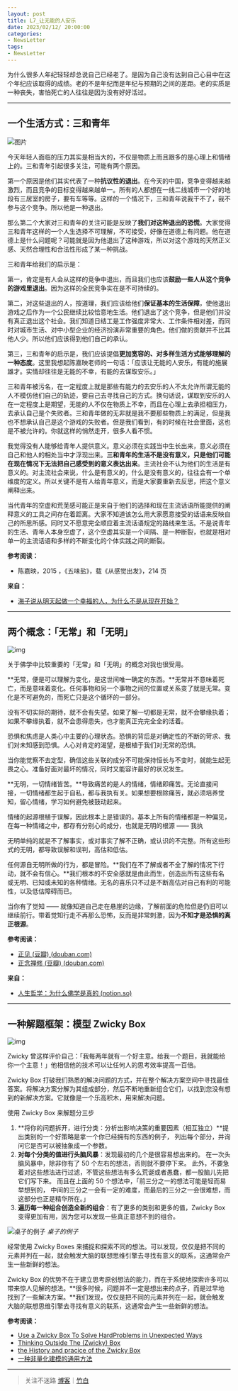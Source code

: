 ```yaml
---
layout: post
title: L7_让无能的人安乐
date: 2023/02/12/ 20:00:00
categories:
- NewsLetter
tags:
- NewsLetter
---
```


为什么很多人年纪轻轻却总说自己已经老了。是因为自己没有达到自己心目中在这个年纪应该取得的成绩。老的不是年纪而是年纪与预期的之间的差距。老的实质是一种丧失，害怕死亡的人往往是因为没有好好活过。

---

## 一个生活方式：三和青年

![图片](https://pics.naaln.com/blog/2023-02-12-085378.png-basicBlog)

今天年轻人面临的压力其实是相当大的，不仅是物质上而且跟多的是心理上和情绪上的。三和青年引起很多关注，可能有两个原因。

第一个原因是他们其实代表了一种**抗议性的退出**。在今天的中国，竞争变得越来越激烈，而且竞争的目标变得越来越单一。所有的人都想在一线二线城市一个好的地段有三居室的房子，要有车等等。这样的一个情况下，三和青年说我干不了，我不参与这个竞争。所以他是一种退出。

那么第二个大家对三和青年的关注可能是反映了**我们对这种退出的恐慌**。大家觉得三和青年这样的一个人生选择不可理解，不可接受，好像在道德上有问题。他在道德上是什么问题呢？可能就是因为他退出了这种游戏，所以对这个游戏的天然正义感、天然合理性和合法性形成了某一种挑战。

三和青年给我们的启示是：

第一，肯定是有人会从这样的竞争中退出，而且我们也应该**鼓励一些人从这个竞争的游戏里退出**。因为这样的全民竞争实在是不可持续的。

第二，对这些退出的人，按道理，我们应该给他们**保证基本的生活保障**，使他退出游戏之后作为一个公民继续比较恰意地生活。他们退出了这个竞争，但是他们并没有真正退出这个社会。我们知道日结工是工作强度非常大、工作条件相对差，而同时对城市生活、对中小型企业的经济扮演非常重要的角色。他们做的贡献并不比其他人少。所以他们应该得到他们自己的承认。

第三，三和青年的启示是，我们应该提倡**更加宽容的、对多样生活方式能够理解的一种态度**。这里我想起陈嘉映老师的一句话：「应该让无能的人安乐，有能的施展雄才。实情却往往是无能的不幸，有能的去谋取安乐。」

三和青年被污名，在一定程度上就是那些有能力的去安乐的人不太允许所谓无能的人不模仿他们自己的轨迹，要自己去寻找自己的方式。换句话说，谋取到安乐的人在一定程度上是期望，无能的人不仅在物质上不幸，而且在心理上去承担相压力，去承认自己是个失败者。三和青年做的无非就是我不要那些物质上的满足，但是我也不想承认自己是这个游戏的失败者。但是我们看到，有的时候在社会里面，这也是不被允许的。你就这样的悄然走开，很多人看不惯。

我觉得没有人能够给青年人提供意义。意义必须在实践当中生长出来，意义必须在自己和他人的相处当中才浮现出来。**三和青年的生活不是没有意义，只是他们可能在现在情况下无法把自己感受到的意义表达出来**。主流社会不认为他们的生活是有意义的。对主流社会来说，什么是有意义的，什么是没有意义的，往往会有一个单维度的定义。所以关键不是有人给青年意义，而是大家要重新去反思，把这个意义阐释出来。

当代青年的空虚和荒芜感可能正是来自于他们的选择和现在主流话语所能提供的阐释意义的工具之间存在着距离。大家不知道该怎么用大家愿意接受的话语来反映自己的所思所感。同时又不愿意完全顺应着主流话语规定的路线来生活。不是说青年的生活、青年人本身空虚了，这个空虚其实是一个间隔、是一种断裂，也就是相对单一的主流话语和多样的不断变化的个体实践之间的断裂。

**参考阅读：**
- 陈嘉映，2015 ，《五味盐》，载《从感觉出发》，214 页

**来自：**
- [海子说从明天起做一个幸福的人，为什么不是从现在开始？](https://mp.weixin.qq.com/s/dES2rEsEBH1EYr8FGF0vAw)

---

## 两个概念：「无常」和「无明」

![img](https://pics.naaln.com/blog/2023-02-12-cac84b.jpg-basicBlog)

关于佛学中比较重要的「无常」和「无明」的概念对我也很受用。

**无常，便是可以理解为变化，是这世间唯一确定的东西。**无常并不意味着死亡，而是意味着变化。任何事物和另一个事物之间的位置或关系变了就是无常。变化是不可避免的，而死亡只是这个循环的一部分。

没有不切实际的期待，就不会有失望。如果了解一切都是无常，就不会攀缘执着；如果不攀缘执着，就不会患得患失，也才能真正完完全全的活着。

恐惧和焦虑是人类心中主要的心理状态。恐惧的背后是对确定性的不断的苛求、我们对未知感到恐惧。人心对肯定的渴望，是根植于我们对无常的恐惧。

当你能觉察不去定型，确信这些关联的成分不可能保持恒长与不变时，就能生起无畏之心。准备好面对最坏的情况，同时又能容许最好的状况发生。

**无明，一切情绪皆苦。**导致痛苦的是人的情绪，情绪即痛苦。无论直接间接，一切情绪都生起于自私，都与我执有关。如果想要根除痛苦，就必须培养觉知，留心情绪，学习如何避免被鼓动起来。

情绪的起源根植于误解，因此根本上是错误的。基本上所有的情绪都是一种偏见，在每一种情绪之中，都存有分别心的成分，也就是无明的根源 —— 我执

无明单纯的就是不了解事实，或对事实了解不正确，或认识的不完整。所有这些形式的无明，都导致误解和误判，高估和低估。

任何源自无明所做的行为，都是冒险。**我们在不了解或者不全了解的情况下行动，就不会有信心。**我们根本的不安全感就是由此而生，创造出所有这些有名或无明、已知或未知的各种情绪。无名的喜乐只不过是不断高估对自己有利的可能性，以及低估障碍而已。

当你有了觉知 —— 就像知道自己走在悬崖的边缘，了解前面的危险但是仍旧可以继续前行。带着觉知行走不再那么恐怖，反而是非常刺激，因为**不知才是恐惧的真正根源**。

**参考阅读：**
- [正见 (豆瓣) (douban.com)](https://book.douban.com/subject/1963912/)
- [正念禅修 (豆瓣) (douban.com)](https://book.douban.com/subject/23037911/)

**来自：**
- [人生哲学：为什么佛学是真的 (notion.so)](https://www.notion.so/c2c09b77a53249479af77774ace975f8)

---

## 一种解题框架：模型 Zwicky Box

![img](https://pics.naaln.com/blog/2023-02-12-b0006f.jpeg-basicBlog)

Zwicky 曾这样评价自己：「我每两年就有一个好主意。给我一个题目，我就能给你一个主意！」他相信他的技术可以让任何人的思考效率提高一百倍。

Zwicky Box 打破我们熟悉的解决问题的方式，并在整个解决方案空间中寻找最佳答案。将解决方案分解为其组成部分，然后不断地重新组合它们，以找到您没有想到的新解决方案。它就像是一个乐高积木，用来解决问题。

使用 Zwicky Box 来解题分三步

1. **将你的问题拆开，进行分类：分析出影响决策的重要因素（相互独立）**提出类别的一个好策略是拿一个你已经拥有的东西的例子， 列出每个部分，并询问它是否可以被抽象成一个参数。
2. **对每个分类的值进行头脑风暴**：发现最初的几个是很容易想出来的。 在一次头脑风暴中，除非你有了 50 个左右的想法，否则就不要停下来。 此外，不要急着对这些想法进行过滤，不管这些想法有多么荒诞或者愚蠢，都一股脑儿先把它们写下来。 而且在上面的 50 个想法中，「前三分之一的想法可能是轻而易举想到的， 中间的三分之一会有一定的难度，而最后的三分之一会很难想，而这部分也正是精华所在。」
3. **遍历每一种组合创造全新的组合**：有了更多的类别和更多的值，Zwicky Box 变得更加有用，因为您可以发现一些真正意想不到的组合。

![桌子的例子](https://pics.naaln.com/blog/2023-02-12-8b08dc.jpg-basicBlog)
_桌子的例子_

经常使用 Zwicky Boxes 来捕捉和探索不同的想法。可以发现，仅仅是把不同的元素并列在一起，就会触发大脑的联想思维引擎去寻找有意义的联系，这通常会产生一些新鲜的想法。

Zwicky Box 的优势不在于建立思考原创想法的能力，而在于系统地探索许多可以带来惊人见解的想法。**很多时候，问题并不一定是想出来的点子，而是过早地找到了一些解决方案。**我们发现，仅仅是把不同的元素并列在一起，就会触发大脑的联想思维引擎去寻找有意义的联系，这通常会产生一些新鲜的想法。

**参考阅读：**
- [Use a Zwicky Box To Solve HardProblems in Unexpected Ways](https://every.to/superorganizers/use-a-zwicky-box-to-solve-hard-problems-399122)
- [Thinking Outside The (Zwicky) Box](http://blog.mindantix.com/2015/11/thinking-outside-the-zwicky-box/)
- [the History and pracice of the Zwicky Box](http://www.matttaylor.com/public/zwicky_box_uses.htm)
- [一种非量化建模的通用方法](http://www.swemorph.com/ma.html)

---

> 关注不迷路 [博客](https://blog.naaln.com/)｜[竹白](https://space.zhubai.love/)
